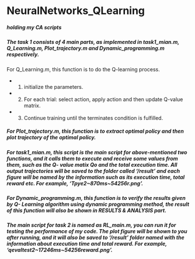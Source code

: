 # NeuralNetworks_QLearning
##### holding my CA scripts

##### The task 1 consists of 4 main parts, as implemented in task1_mian.m, Q_Learning.m, Plot_trajectory.m and Dynamic_programming.m respectively.
For Q_Learning.m, this function is to do the Q-learning process. 
- 1) initialize the parameters.
- 2) For each trial: select action, apply action and then update Q-value matrix.
- 3) Continue training until the terminates condition is fulfilled.

##### For Plot_trajectory.m, this function is to extract optimal policy and then plot trajectory of the optimal policy.
##### For task1_mian.m, this script is the main script for above-mentioned two functions, and it calls them to execute and receive some values from them, such as the Q- value matix Qo and the total execution time. All output trajectories will be saved to the folder called ‘/result’ and each figure will be named by the information such as its execution time, total reward etc. For example, ‘Tpye2~870ms~54256r.png’.
##### For Dynamic_programming.m, this function is to verify the results given by Q- Learning algorithm using dynamic programming method, the result of this function will also be shown in RESULTS & ANALYSIS part.
##### The main script for task 2 is named as RL_main.m, you can run it for testing the performance of my code. The plot figure will be shown to you after running, and it will also be saved to ‘/result’ folder named with the information about execution time and total reward. For example, ‘qevaltest2~17246ms~54256reward.png’.
